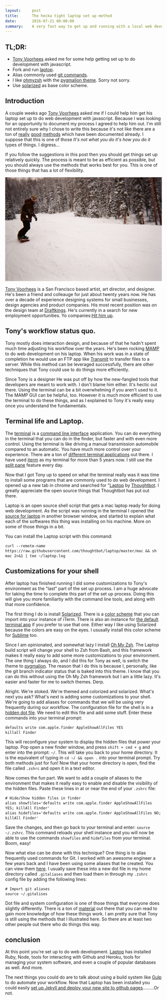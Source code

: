 ```yaml
---
layout:     post
title:      The hecka tight laptop set up method
date:       2016-07-21 00:00:00
summary:    A very fast way to get up and running with a local web development environment on a new Mac.
---
```


## TL;DR: 

* <a href="https://tonyvoorhees.github.io/">Tony Voorhees</a> asked me for some help getting set up to do development with javascript.
* Fork and run <a href="https://github.com/thoughtbot/laptop">laptop</a>.
* Alias commonly used <a href="https://gist.github.com/mattkosoy/74b50b06787aa3a09d8c">git commands</a>.
* I like <a href="https://github.com/robbyrussell/oh-my-zsh">ohmyzsh</a> with the <a href="https://github.com/robbyrussell/oh-my-zsh/wiki/themes#pygmalion">pygmalion theme</a>. Sorry not sorry.
* Use <a href="http://ethanschoonover.com/solarized">solarized</a> as base color scheme.

## Introduction

A couple weeks ago <a href="https://tonyvoorhees.github.io/">Tony Voorhees</a> asked me if I could help him get his laptop set up to do web development with javascript. Because I was looking for an opportunity to document my process I agreed to help him out. I'm still not entirely sure why I chose to write this because it's not like there are a ton of <a href="https://mallinson.ca/osx-web-development/">really</a> <a href="https://www.smashingmagazine.com/2016/04/stop-installing-your-webdev-environment-locally-with-docker/">good</a> <a href="https://www.reddit.com/r/webdev/comments/45mkks/best_practice_web_development_environment_for_osx/"> methods</a> which have been documented already. I suppose that this is one of those _It's not what you do it's how you do it_ types of things.  I digress... 

If you follow the suggestions in this post then you should get things set up relatively quickly. The process is meant to be as efficient as possible, but you should always use the methods that works best for you. This is one of those things that has a lot of flexibility.

_![Mr. Tony Voorhees](/images/tony.jpg)_

<a href="http://tonyvoorhees.com/">Tony Voorhees</a> is a San Francisco based artist, art director, and designer. He's been a friend and colleauge for just about twenty years now. He has over a decade of experience designing systems for small businesses, design agencies and product companies.  His most recent position was on the design team at <a href="https://www.draftkings.com/">Draftkings</a>. He's currently in a search for new employment opportunities.  Yo companies:<a href="mailto:hello@tonyvoorhees.com">Hit him up</a>.

## Tony's workflow status quo. 

Tony mostly does interaction design, and because of that he hadn't spent much time adjusting his workflow over the years. He's been rocking <a href="https://www.mamp.info/">MAMP</a> to do web development on his laptop. When his work was in a state of completion he would use an FTP app like <a href="https://panic.com/transmit/">Transmit</a> to transfer files to a server. While this method can be leveraged successfully, there are other techniques that Tony could use to do things more efficiently.

Since Tony is a designer He was put off by how the new-fangled tools that developers are meant to work with. I don't blame him either.  It's hectic out there. Using the terminal can be a bit overwhelming if you aren't used to it. The MAMP GUI can be helpful, too. However it is much more efficient to use the terminal to do these things, and as I explained to Tony it's really easy once you understand the fundamentals.

## Terminal life and Laptop. 

The <a href="https://en.wikipedia.org/wiki/Terminal_(OS_X)">terminal</a> is a <a href="https://en.wikipedia.org/wiki/Command-line_interface">command line interface</a> application. You can do everything in the terminal that you can do in the finder, but faster and with even more control. Using the terminal is like driving a manual transmission automobile compared to an automatic. You have much more control over your experience. There are a ton of <a href="https://en.wikipedia.org/wiki/Comparison_of_terminal_emulators">different terminal applications</a> out there. I have used <a href="https://www.iterm2.com/">iterm</a> as my terminal for more than 5 years now. I still use the <a href="http://osxdaily.com/2011/01/03/split-terminal-mac-iterm2/">split pane</a> feature every day.

Now that I got Tony up to speed on what the terminal really was it was time to install some programs that are commonly used to do web development. I opened up a new tab in chrome and searched for "<a href="https://github.com/thoughtbot/laptop">Laptop</a> by <a href="https://thoughtbot.com/">Thoughtbot</a>. I greatly appreciate the open source things that Thoughtbot has put out there.

Laptop is an open source shell script that gets a mac laptop ready for doing web development. As the script was running in the terminal I opened the <a href="https://github.com/thoughtbot/laptop/blob/master/mac">source for laptop</a> in another browser window, and started to explain what each of the softwares this thing was installing on his machine. More on some of those things in a bit. 


You can install the Laptop script with this command:

    curl --remote-name https://raw.githubusercontent.com/thoughtbot/laptop/master/mac && sh mac 2>&1 | tee ~/laptop.log


## Customizations for your shell

After laptop has finished running I did some customizations to Tony's environment as the "last" part of the set up process. I am a huge advocate for taking the time to complete this part of the set up process. Doing this will give you more familiartiy with the command line tools, and along with that more confidence.

The first thing I do is install <a href="http://ethanschoonover.com/solarized">Solarized</a>. There is a <a href="https://github.com/altercation/solarized/blob/master/iterm2-colors-solarized/Solarized%20Dark.itermcolors">color scheme</a> that you can import into your instance of iTerm. There is also an instance for <a href="https://github.com/tomislav/osx-terminal.app-colors-solarized">the default terminal app</a> if you prefer to use that one. Either way I like using Solarized because the colors are easy on the eyes. I ususally install this color scheme for <a href="https://github.com/braver/Solarized">Sublime</a> too.

Since I am opinionated, and somewhat lazy I install <a href="https://github.com/robbyrussell/oh-my-zsh">Oh My Zsh</a>. The Laptop build script will change your shell to Zsh from Bash, and this framework makes it really easy to add some more customizations to your environment. The one thing I always do, and I did this for Tony as well, is switch the theme to <a href="https://github.com/robbyrussell/oh-my-zsh/wiki/themes#pygmalion">pygmalion</a>. The reason that I do this is because I, personally, like the git branch indicator status that is baked into this theme. I know that you can do this without using the Oh My Zsh framework but I am a little lazy. It's easier and faster for me to switch themes. Derp.

Alright. We're stoked. We're themed and colorized and solarized. What's next you ask? What's next is adding some customizations to your shell. We're going to add aliases for commands that we will be using very frequently during our workflow. The conifguration file for the shell is in a <a href="https://en.wikipedia.org/wiki/Hidden_file_and_hidden_directory#Unix_and_Unix-like_environments">hidden dot file</a>. We need to edit this file and add some stuff. Enter these commands into your terminal prompt:

    defaults write com.apple.finder AppleShowAllFiles YES
    killall Finder

This will reconfigure your system to display the hidden files that power your laptop. Pop open a new finder window, and press `shift + cmd + g` and enter into the prompt: `~/`. This will take you back to your home directory. It is the equivalent of typing in `cd ~/ && open .` into your terminal prompt. Try both methods just for fun! Now that your home directory is open, find the file called `.zshrc` and open it in a text editor.

Now comes the fun part. We want to add a couple of aliases to the environment that makes it really easy to enable and disable the visibility of the hidden files. Paste these lines in at or near the end of your `.zshrc` file:

    # Hide/Show hidden files in finder
    alias showfiles='defaults write com.apple.finder AppleShowAllFiles YES; killAll Finder'
    alias hidefiles='defaults write com.apple.finder AppleShowAllFiles NO; killAll Finder'
 
Save the changes, and then go back to your terminal and enter: `source ~/.zshrc`. This command reloads your shell instance and you will now be able to use the commands `showfiles` and `hidefiles` from your terminal. Boom, easy! 

Now what else can be done with this technique? One thing is to alias frequently used commands for Git. I worked with an awesome engineer a few years back and I have been using some aliases that he created. You can view them <a href="https://gist.github.com/mattkosoy/74b50b06787aa3a09d8c">here</a>. I usually save these into a new dot file in my home directory called `.gitaliases` and then load them in through my `.zshrc` config file by adding the following lines:

    # Import git aliases
    source ~/.gitalises

Dot file and system configuration is one of those things that everyone does slightly differently. There is a ton of <a href="https://dotfiles.github.io/">material</a> out there that you can read to gain more knowledge of how these things work. I am pretty sure that Tony is still using the methods that I illustrated here. So there are at least two other people out there who do things this way. 

## conclusion

At this point you're set up to do web development. <a href="https://github.com/thoughtbot/laptop">Laptop</a> has installed Ruby, Node, tools for interacting with Github and Heroku, tools for managing your system software, and even a couple of popular databases as well. And more.

The next things you could do are to talk about using a build system like <a href="http://gulpjs.com/">Gulp</a> to do automate your workflow.  Now that Laptop has been installed you could easily <a href="/2016/08/21/jekyll-is-great/">set up Jekyll and deploy your new site to github pages</a>.........Or not. 


